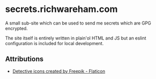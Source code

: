 # secrets.richwareham.com

A small sub-site which can be used to send me secrets which are GPG encrypted.

The site itself is entirely written in plain'ol HTML and JS but an eslint configuration is included
for local development.

## Attributions

* [Detective icons created by Freepik - Flaticon](https://www.flaticon.com/free-icons/detective)
